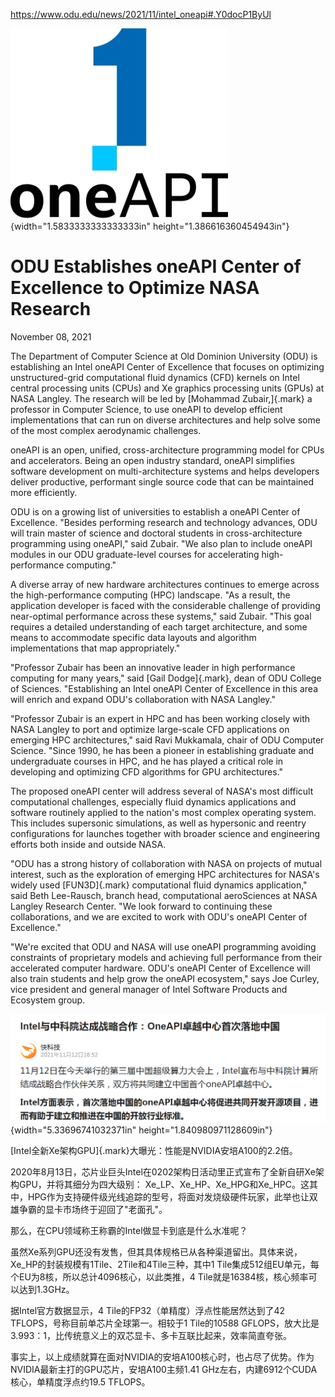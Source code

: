 https://www.odu.edu/news/2021/11/intel_oneapi#.Y0docP1ByUl

![one-api-logo-color-rgb-3000](./media/image1.jpeg){width="1.5833333333333333in"
height="1.386616360454943in"}

# ODU Establishes oneAPI Center of Excellence to Optimize NASA Research

November 08, 2021

The Department of Computer Science at Old Dominion University (ODU) is
establishing an Intel oneAPI Center of Excellence that focuses on
optimizing unstructured-grid computational fluid dynamics (CFD) kernels
on Intel central processing units (CPUs) and Xe graphics processing
units (GPUs) at NASA Langley. The research will be led by [Mohammad
Zubair,]{.mark} a professor in Computer Science, to use oneAPI to
develop efficient implementations that can run on diverse architectures
and help solve some of the most complex aerodynamic challenges.

oneAPI is an open, unified, cross-architecture programming model for
CPUs and accelerators. Being an open industry standard, oneAPI
simplifies software development on multi-architecture systems and helps
developers deliver productive, performant single source code that can be
maintained more efficiently.

ODU is on a growing list of universities to establish a oneAPI Center of
Excellence. \"Besides performing research and technology advances, ODU
will train master of science and doctoral students in cross-architecture
programming using oneAPI,\" said Zubair. \"We also plan to include
oneAPI modules in our ODU graduate-level courses for accelerating
high-performance computing.\"

A diverse array of new hardware architectures continues to emerge across
the high-performance computing (HPC) landscape. \"As a result, the
application developer is faced with the considerable challenge of
providing near-optimal performance across these systems,\" said Zubair.
\"This goal requires a detailed understanding of each target
architecture, and some means to accommodate specific data layouts and
algorithm implementations that map appropriately.\"

\"Professor Zubair has been an innovative leader in high performance
computing for many years,\" said [Gail Dodge]{.mark}, dean of ODU
College of Sciences. \"Establishing an Intel oneAPI Center of Excellence
in this area will enrich and expand ODU\'s collaboration with NASA
Langley.\"

\"Professor Zubair is an expert in HPC and has been working closely with
NASA Langley to port and optimize large-scale CFD applications on
emerging HPC architectures,\" said Ravi Mukkamala, chair of ODU Computer
Science. \"Since 1990, he has been a pioneer in establishing graduate
and undergraduate courses in HPC, and he has played a critical role in
developing and optimizing CFD algorithms for GPU architectures.\"

The proposed oneAPI center will address several of NASA\'s most
difficult computational challenges, especially fluid dynamics
applications and software routinely applied to the nation\'s most
complex operating system. This includes supersonic simulations, as well
as hypersonic and reentry configurations for launches together with
broader science and engineering efforts both inside and outside NASA.

\"ODU has a strong history of collaboration with NASA on projects of
mutual interest, such as the exploration of emerging HPC architectures
for NASA\'s widely used [FUN3D]{.mark} computational fluid dynamics
application,\" said Beth Lee-Rausch, branch head, computational
aeroSciences at NASA Langley Research Center. \"We look forward to
continuing these collaborations, and we are excited to work with ODU\'s
oneAPI Center of Excellence.\"

\"We\'re excited that ODU and NASA will use oneAPI programming avoiding
constraints of proprietary models and achieving full performance from
their accelerated computer hardware. ODU\'s oneAPI Center of Excellence
will also train students and help grow the oneAPI ecosystem,\" says Joe
Curley, vice president and general manager of Intel Software Products
and Ecosystem group.

![](./media/image2.png){width="5.33696741032371in"
height="1.840980971128609in"}

[Intel全新Xe架构GPU]{.mark}大曝光：性能是NVIDIA安培A100的2.2倍。

2020年8月13日，芯片业巨头Intel在0202架构日活动里正式宣布了全新自研Xe架构GPU，并将其细分为四大级别：
Xe_LP、Xe_HP、Xe_HPG和Xe_HPC。这其中，HPG作为支持硬件级光线追踪的型号，将面对发烧级硬件玩家，此举也让双雄争霸的显卡市场终于迎回了"老面孔"。

那么，在CPU领域称王称霸的Intel做显卡到底是什么水准呢？

虽然Xe系列GPU还没有发售，但其具体规格已从各种渠道留出。具体来说，Xe_HP的封装规模有1Tile、2Tile和4Tile三种，其中1
Tile集成512组EU单元，每个EU为8核，所以总计4096核心，以此类推，4
Tile就是16384核，核心频率可以达到1.3GHz。

据Intel官方数据显示，4 Tile的FP32（单精度）浮点性能居然达到了42
TFLOPS，号称目前单芯片全球第一。相较于1 Tile的10588
GFLOPS，放大比是3.993：1，比传统意义上的双芯显卡、多卡互联比起来，效率简直夸张。

事实上，以上成绩就算在面对NVIDIA的安培A100核心时，也占尽了优势。作为NVIDIA最新主打的GPU芯片，安培A100主频1.41
GHz左右，内建6912个CUDA核心，单精度浮点约19.5 TFLOPS。
